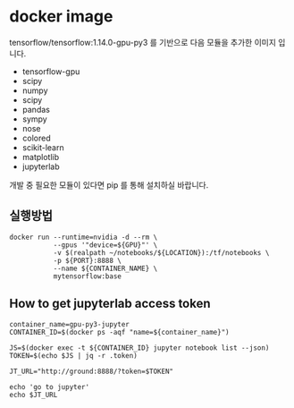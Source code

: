 # docker image

tensorflow/tensorflow:1.14.0-gpu-py3 를 기반으로 다음 모듈을 추가한 이미지 입니다.

- tensorflow-gpu
- scipy
- numpy 
- scipy 
- pandas 
- sympy 
- nose 
- colored 
- scikit-learn
- matplotlib 
- jupyterlab



개발 중 필요한 모듈이 있다면 pip 를 통해 설치하실 바랍니다.


## 실행방법

```
docker run --runtime=nvidia -d --rm \
           --gpus '"device=${GPU}"' \ 
		   -v $(realpath ~/notebooks/${LOCATION}):/tf/notebooks \
		   -p ${PORT}:8888 \
		   --name ${CONTAINER_NAME} \
		   mytensorflow:base
```

## How to get jupyterlab access token
```
container_name=gpu-py3-jupyter
CONTAINER_ID=$(docker ps -aqf "name=${container_name}")

JS=$(docker exec -t ${CONTAINER_ID} jupyter notebook list --json)
TOKEN=$(echo $JS | jq -r .token)

JT_URL="http://ground:8888/?token=$TOKEN"

echo 'go to jupyter'
echo $JT_URL
```

